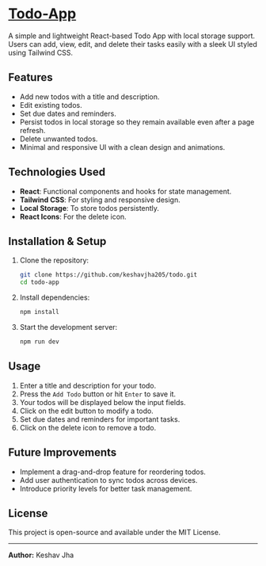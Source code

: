 # [Todo-App](https://keshavjha205.github.io/Todo/)

A simple and lightweight React-based Todo App with local storage support. Users can add, view, edit, and delete their tasks easily with a sleek UI styled using Tailwind CSS.

## Features
- Add new todos with a title and description.
- Edit existing todos.
- Set due dates and reminders.
- Persist todos in local storage so they remain available even after a page refresh.
- Delete unwanted todos.
- Minimal and responsive UI with a clean design and animations.

## Technologies Used
- **React**: Functional components and hooks for state management.
- **Tailwind CSS**: For styling and responsive design.
- **Local Storage**: To store todos persistently.
- **React Icons**: For the delete icon.

## Installation & Setup
1. Clone the repository:
   ```bash
   git clone https://github.com/keshavjha205/todo.git
   cd todo-app
   ```

2. Install dependencies:
   ```bash
   npm install
   ```

3. Start the development server:
   ```bash
   npm run dev
   ```

## Usage
1. Enter a title and description for your todo.
2. Press the `Add Todo` button or hit `Enter` to save it.
3. Your todos will be displayed below the input fields.
4. Click on the edit button to modify a todo.
5. Set due dates and reminders for important tasks.
6. Click on the delete icon to remove a todo.



## Future Improvements
- Implement a drag-and-drop feature for reordering todos.
- Add user authentication to sync todos across devices.
- Introduce priority levels for better task management.

## License
This project is open-source and available under the MIT License.

---
**Author:** Keshav Jha





